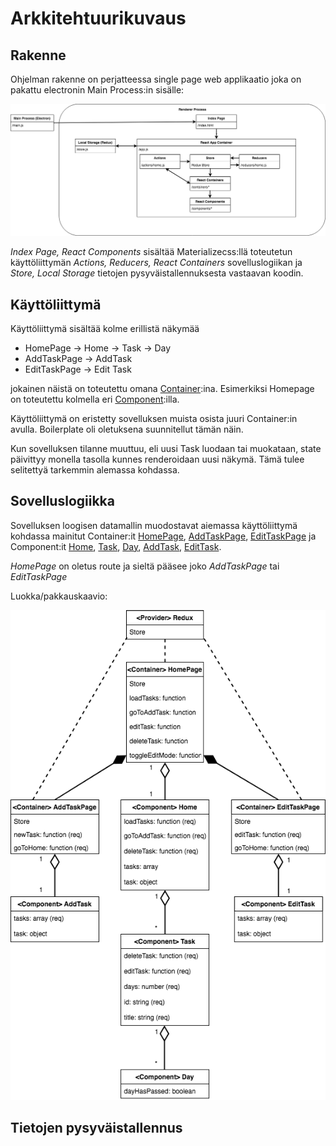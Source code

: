 # Arkkitehtuurikuvaus

## Rakenne

Ohjelman rakenne on perjatteessa single page web applikaatio joka on pakattu electronin Main Process:in sisälle:

![Rakennekuva](https://github.com/rescawen/otm-harjoitustyo/blob/master/dokumentointi/kuvat/Kotitaloushallinta_arkkitehtuuri_rakenne_kuva.png)

_Index Page, React Components_ sisältää Materializecss:llä toteutetun käyttöliittymän _Actions, Reducers, React Containers_ sovelluslogiikan ja _Store, Local Storage_ tietojen pysyväistallennuksesta vastaavan koodin.

## Käyttöliittymä

Käyttöliittymä sisältää kolme erillistä näkymää
- HomePage
  -> Home
    -> Task
      -> Day
- AddTaskPage
  -> AddTask
- EditTaskPage
  -> Edit Task
  
jokainen näistä on toteutettu omana [Container](https://redux.js.org/basics/usagewithreact):ina. Esimerkiksi Homepage 
on toteutettu kolmella eri [Component](https://reactjs.org/docs/react-component.html):illa.

Käyttöliittymä on eristetty sovelluksen muista osista juuri Container:in avulla. Boilerplate oli oletuksena suunnitellut
tämän näin. 

Kun sovelluksen tilanne muuttuu, eli uusi Task luodaan tai muokataan, state päivittyy monella tasolla kunnes
renderoidaan uusi näkymä. Tämä tulee selitettyä tarkemmin alemassa kohdassa.

## Sovelluslogiikka

Sovelluksen loogisen datamallin muodostavat aiemassa käyttöliittymä kohdassa mainitut Container:it [HomePage](https://github.com/rescawen/otm-harjoitustyo/blob/master/Kotitaloushallinta/app/containers/HomePage.js), [AddTaskPage](https://github.com/rescawen/otm-harjoitustyo/blob/master/Kotitaloushallinta/app/containers/AddTaskPage.js), [EditTaskPage](https://github.com/rescawen/otm-harjoitustyo/blob/master/Kotitaloushallinta/app/containers/EditTaskPage.js) ja Component:it [Home](https://github.com/rescawen/otm-harjoitustyo/blob/master/Kotitaloushallinta/app/components/Home.js), [Task](https://github.com/rescawen/otm-harjoitustyo/blob/master/Kotitaloushallinta/app/components/Task.js), [Day](https://github.com/rescawen/otm-harjoitustyo/blob/master/Kotitaloushallinta/app/components/Day.js), [AddTask](https://github.com/rescawen/otm-harjoitustyo/blob/master/Kotitaloushallinta/app/components/AddTask.js), [EditTask](https://github.com/rescawen/otm-harjoitustyo/blob/master/Kotitaloushallinta/app/components/EditTask.js).

_HomePage_ on oletus route ja sieltä pääsee joko _AddTaskPage_ tai _EditTaskPage_

Luokka/pakkauskaavio: 

![Sovelluslogiikkakuva](https://github.com/rescawen/otm-harjoitustyo/blob/master/dokumentointi/kuvat/Kotitaloushallinta_arkkitehtuuri_sovellus_logiikka_kuva.png)

## Tietojen pysyväistallennus


